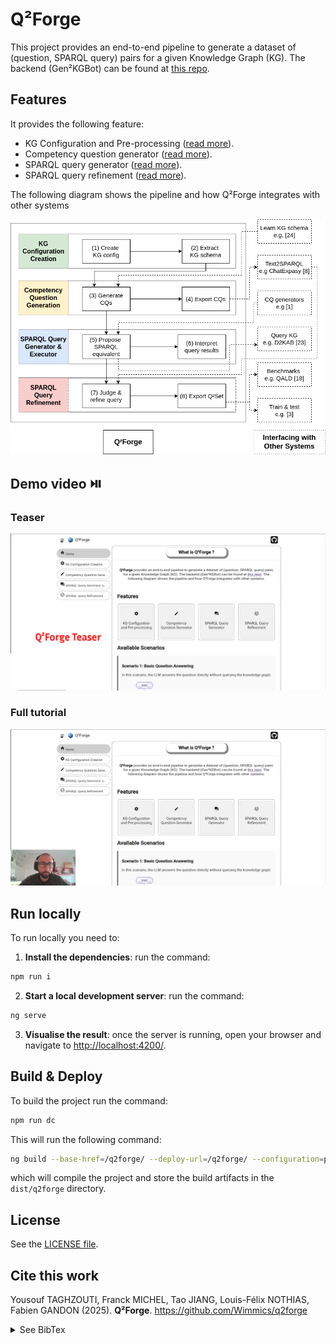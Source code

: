 # Q²Forge

This project provides an end-to-end pipeline to generate a dataset of (question, SPARQL query) pairs for a given Knowledge Graph (KG). The backend (Gen²KGBot) can be found at [this repo](https://github.com/Wimmics/gen2kgbot).


## Features 

It provides the following feature:
- KG Configuration and Pre-processing ([read more](./doc/kg-creation.md)).
- Competency question generator ([read more](./doc/competency-question-generation.md)).
- SPARQL query generator ([read more](./doc/sparql-query-generation.md)).
- SPARQL query refinement ([read more](./doc/sparql-query-refinement.md)).

The following diagram shows the pipeline and how Q²Forge integrates with other systems

![Q²Forge pipeline](/public/images/1-pipeline.png)


## Demo video ⏯️

### Teaser

[![Q²Forge teaser video](/public/images/teaser_q2forge_thumbnail.png)](https://youtu.be/E9rgCZzWH4k)


### Full tutorial

[![Q²Forge full video](/public/images/q2forge_thumbnail.png)](https://youtu.be/I3w-jmZRJII)


## Run locally

To run locally you need to:

1) **Install the dependencies**: run the command:

```bash
npm run i
```

2) **Start a local development server**: run the command:

```bash
ng serve
```
3) **Visualise the result**: once the server is running, open your browser and navigate to <http://localhost:4200/>.


## Build & Deploy

To build the project run the command:

```bash
npm run dc
```

This will run the following command:
```bash
ng build --base-href=/q2forge/ --deploy-url=/q2forge/ --configuration=production
```

which will compile the project and store the build artifacts in the `dist/q2forge` directory.

## License

See the [LICENSE file](./LICENSE).

## Cite this work

Yousouf TAGHZOUTI, Franck MICHEL, Tao JIANG, Louis-Félix NOTHIAS, Fabien GANDON (2025). **Q²Forge**. <https://github.com/Wimmics/q2forge> 


<details>
<summary>See BibTex</summary>
@software{taghzouti_q2forge:2025,
    author = {TAGHZOUTI, Yousouf and MICHEL, Franck and JIANG, Tao and NOTHIAS, Louis-Félix , and GANDON Fabien},
    title = {{Q²Forge}},
    url = {https://github.com/Wimmics/q2forge},
    version = {1.0},
    year = {2025}
}
</details>